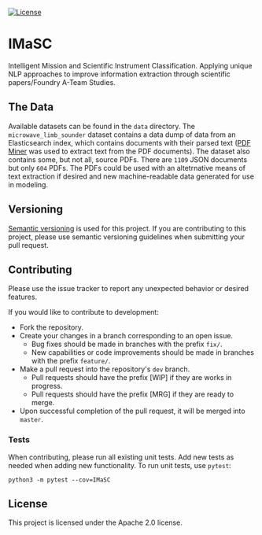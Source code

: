 [![License](https://img.shields.io/badge/License-Apache%202.0-blue.svg)](https://opensource.org/licenses/Apache-2.0)


# IMaSC
Intelligent Mission and Scientific Instrument Classification. Applying unique NLP approaches to improve information extraction through scientific papers/Foundry A-Team Studies.

## The Data
Available datasets can be found in the `data` directory. The `microwave_limb_sounder` dataset contains a data dump of data from an Elasticsearch index, which contains documents with their parsed text ([PDF Miner](https://github.com/euske/pdfminer) was used to extract text from the PDF documents). The dataset also contains some, but not all, source PDFs. There are `1109` JSON documents but only `604` PDFs. The PDFs could be used with an altetrnative means of text extraction if desired and new machine-readable data generated for use in modeling. 

## Versioning
[Semantic versioning](https://semver.org/) is used for this project. If you are contributing to this project, please use semantic versioning guidelines when submitting your pull request.

## Contributing
Please use the issue tracker to report any unexpected behavior or desired features.

If you would like to contribute to development:
- Fork the repository.
- Create your changes in a branch corresponding to an open issue.
    - Bug fixes should be made in branches with the prefix `fix/`.
    - New capabilities or code improvements should be made in branches with the prefix `feature/`.
- Make a pull request into the repository's `dev` branch.
    - Pull requests should have the prefix [WIP] if they are works in progress.
    - Pull requests should have the prefix [MRG] if they are ready to merge.
- Upon successful completion of the pull request, it will be merged into `master`.

### Tests
When contributing, please run all existing unit tests. Add new tests as needed 
when adding new functionality. To run unit tests, use `pytest`:

```
python3 -m pytest --cov=IMaSC
```

## License
This project is licensed under the Apache 2.0 license.
